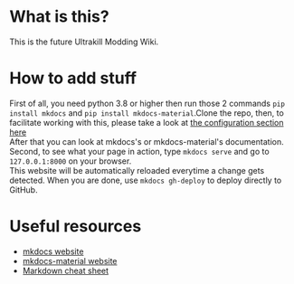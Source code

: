 # What is this?

This is the future Ultrakill Modding Wiki.

# How to add stuff

First of all, you need python 3.8 or higher then run those 2 commands `pip install mkdocs` and `pip install mkdocs-material`.Clone the repo, then, to facilitate working with this, please take a look at [the configuration section here](https://squidfunk.github.io/mkdocs-material/creating-your-site/#configuration)  
After that you can look at mkdocs's or mkdocs-material's documentation. Second, to see what your page in action, type `mkdocs serve` and go to `127.0.0.1:8000` on your browser.  
This website will be automatically reloaded everytime a change gets detected. When you are done, use `mkdocs gh-deploy` to deploy directly to GitHub.

# Useful resources

* [mkdocs website](https://www.mkdocs.org/)
* [mkdocs-material website](https://squidfunk.github.io/mkdocs-material)
* [Markdown cheat sheet](https://www.markdownguide.org/cheat-sheet/)
